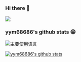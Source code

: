 ### Hi there 👋
[![](https://activity-graph.herokuapp.com/graph?username=yym68686&bg_color=black&color=23affc&line=23affc)](https://github.com/yym68686)

### yym68686's github stats 😁

[![主要使用语言](https://github-readme-stats.vercel.app/api/top-langs/?username=yym68686&hide_title=false&hide=c&hide_border=true&layout=compact&theme=tokyonight&locale=cn)](https://github.com/yym68686)

[![yym68686's github stats](https://github-readme-stats.vercel.app/api?username=yym68686&hide_title=false&hide=c&hide_border=true&layout=compact&theme=tokyonight&locale=cn)](https://github.com/yym68686)

<!--
**yym68686/yym68686** is a ✨ _special_ ✨ repository because its `README.md` (this file) appears on your GitHub profile.

Here are some ideas to get you started:

- 🔭 I’m currently working on ...
- 🌱 I’m currently learning ...
- 👯 I’m looking to collaborate on ...
- 🤔 I’m looking for help with ...
- 💬 Ask me about ...
- 📫 How to reach me: ...
- 😄 Pronouns: ...
- ⚡ Fun fact: ...
-->
